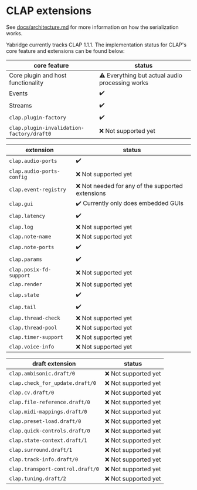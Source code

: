 # CLAP extensions

See
[docs/architecture.md](https://github.com/robbert-vdh/yabridge/blob/master/docs/architecture.md)
for more information on how the serialization works.

Yabridge currently tracks CLAP 1.1.1. The implementation status for CLAP's core feature and extensions can be found below:

| core feature                              | status                                                 |
| ----------------------------------------- | ------------------------------------------------------ |
| Core plugin and host functionality        | :warning: Everything but actual audio processing works |
| Events                                    | :heavy_check_mark:                                     |
| Streams                                   | :heavy_check_mark:                                     |
| `clap.plugin-factory`                     | :heavy_check_mark:                                     |
| `clap.plugin-invalidation-factory/draft0` | :x: Not supported yet                                  |

| extension                 | status                                               |
| ------------------------- | ---------------------------------------------------- |
| `clap.audio-ports`        | :heavy_check_mark:                                   |
| `clap.audio-ports-config` | :x: Not supported yet                                |
| `clap.event-registry`     | :x: Not needed for any of the supported extensions   |
| `clap.gui`                | :heavy_check_mark: Currently only does embedded GUIs |
| `clap.latency`            | :heavy_check_mark:                                   |
| `clap.log`                | :x: Not supported yet                                |
| `clap.note-name`          | :x: Not supported yet                                |
| `clap.note-ports`         | :heavy_check_mark:                                   |
| `clap.params`             | :heavy_check_mark:                                   |
| `clap.posix-fd-support`   | :x: Not supported yet                                |
| `clap.render`             | :x: Not supported yet                                |
| `clap.state`              | :heavy_check_mark:                                   |
| `clap.tail`               | :heavy_check_mark:                                   |
| `clap.thread-check`       | :x: Not supported yet                                |
| `clap.thread-pool`        | :x: Not supported yet                                |
| `clap.timer-support`      | :x: Not supported yet                                |
| `clap.voice-info`         | :x: Not supported yet                                |

| draft extension                  | status                |
| -------------------------------- | --------------------- |
| `clap.ambisonic.draft/0`         | :x: Not supported yet |
| `clap.check_for_update.draft/0`  | :x: Not supported yet |
| `clap.cv.draft/0`                | :x: Not supported yet |
| `clap.file-reference.draft/0`    | :x: Not supported yet |
| `clap.midi-mappings.draft/0`     | :x: Not supported yet |
| `clap.preset-load.draft/0`       | :x: Not supported yet |
| `clap.quick-controls.draft/0`    | :x: Not supported yet |
| `clap.state-context.draft/1`     | :x: Not supported yet |
| `clap.surround.draft/1`          | :x: Not supported yet |
| `clap.track-info.draft/0`        | :x: Not supported yet |
| `clap.transport-control.draft/0` | :x: Not supported yet |
| `clap.tuning.draft/2`            | :x: Not supported yet |

